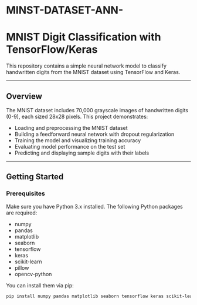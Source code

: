 # MINST-DATASET-ANN-
# MNIST Digit Classification with TensorFlow/Keras

This repository contains a simple neural network model to classify handwritten digits from the MNIST dataset using TensorFlow and Keras.

---

## Overview

The MNIST dataset includes 70,000 grayscale images of handwritten digits (0-9), each sized 28x28 pixels. This project demonstrates:

- Loading and preprocessing the MNIST dataset
- Building a feedforward neural network with dropout regularization
- Training the model and visualizing training accuracy
- Evaluating model performance on the test set
- Predicting and displaying sample digits with their labels

---

## Getting Started

### Prerequisites

Make sure you have Python 3.x installed. The following Python packages are required:

- numpy
- pandas
- matplotlib
- seaborn
- tensorflow
- keras
- scikit-learn
- pillow
- opencv-python

You can install them via pip:

```bash
pip install numpy pandas matplotlib seaborn tensorflow keras scikit-learn pillow opencv-python
